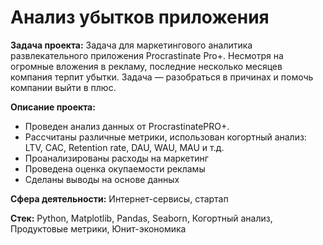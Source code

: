 # Анализ убытков приложения

**Задача проекта:** Задача для маркетингового аналитика развлекательного приложения Procrastinate Pro+. Несмотря на огромные вложения в рекламу, последние несколько месяцев компания терпит убытки.
Задача — разобраться в причинах и помочь компании выйти в плюс.

**Описание проекта:**
- Проведен анализ данных от ProcrastinatePRO+.
- Рассчитаны различные метрики, использован когортный анализ: LTV, CAC, Retention rate, DAU, WAU, MAU и т.д. 
- Проанализированы расходы на маркетинг
- Проведена оценка окупаемости рекламы
- Сделаны выводы на основе данных

**Сфера деятельности:** Интернет-сервисы, стартап

**Стек:** Python, Matplotlib, Pandas, Seaborn, Когортный анализ, Продуктовые метрики, Юнит-экономика


